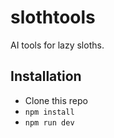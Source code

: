 # slothtools

AI tools for lazy sloths.

## Installation

- Clone this repo
- `npm install`
- `npm run dev`